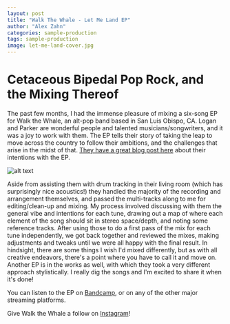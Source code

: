 ```yaml
---
layout: post
title: "Walk The Whale - Let Me Land EP"
author: "Alex Zahn"
categories: sample-production
tags: sample-production
image: let-me-land-cover.jpg
---
```


# Cetaceous Bipedal Pop Rock, and the Mixing Thereof

The past few months, I had the immense pleasure of mixing a six-song EP for Walk the Whale, an alt-pop band based in San Luis Obispo, CA. Logan and Parker are wonderful people and talented musicians/songwriters, and it was a joy to work with them. The EP tells their story of taking the leap to move across the country to follow their ambitions, and the challenges that arise in the midst of that. [They have a great blog post here](https://www.walkthewhale.com/blog-news/let-me-land-ep) about their intentions with the EP. 

![alt text](https://alexzahnaudio.com/assets/img/let-me-land-drum-tracking.png "Love that vaulted ceiling.")

Aside from assisting them with drum tracking in their living room (which has surprisingly nice acoustics!) they handled the majority of the recording and arrangement themselves, and passed the multi-tracks along to me for editing/clean-up and mixing. My process involved discussing with them the general vibe and intentions for each tune, drawing out a map of where each element of the song should sit in stereo space/depth, and noting some reference tracks. After using those to do a first pass of the mix for each tune independently, we got back together and reviewed the mixes, making adjustments and tweaks until we were all happy with the final result. In hindsight, there are some things I wish I'd mixed differently, but as with all creative endeavors, there's a point where you have to call it and move on. Another EP is in the works as well, with which they took a very different approach stylistically. I really dig the songs and I'm excited to share it when it's done!

You can listen to the EP on [Bandcamp](https://walkthewhale.bandcamp.com/album/let-me-land), or on any of the other major streaming platforms.

Give Walk the Whale a follow on [Instagram](https://www.instagram.com/walkthewhaleband)!
